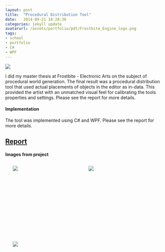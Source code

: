 ```yaml
---
layout: post
title:  "Procedural Distribution Tool"
date:   2014-09-21 18:28:36
categories: jekyll update
avatarurl: /assets/portfolio/pdt/Frostbite_Engine_logo.png
tags:
- school
- portfolio
- C#
- WPF
---
```


<a href="{{ page.url }}">
	<img src="{{ site.baseurl }}/assets/portfolio/pdt/Frostbite_Engine_logo.png" /> 
</a>

I did my master thesis at Frostbite - Electronic Arts on the subject of procedural world generation. The final result was a procedural distribution tool that used actual placements of objects in the editor as in-data. This provided the artist with an unmatched visual feel for calibrating the tools properties and settings. Please see the report for more details. 

#### Implementation ####

The tool was implemented using C# and WPF. Please see the report for more details.

## [Report][ThesisReport] ##

#### Images from project ####

<style>
	ul#menu li {
		float: left;
	    display:inline;
	    margin: 10px 10px 0 0;
	}
	ul#menu {
		margin: 0 0 0 0;
	}
	div.img li {
		height: 230px;
		width: 230px;
		overflow: hidden;
	}

	div.img img {
		max-height: 100%;
		max-width: 100%;
	}
</style>

<div class="img">
	<ul id="menu">
		<li><a href="{{ site.baseurl }}/assets/portfolio/pdt/forest_example.png">
			<img src="{{ site.baseurl }}/assets/portfolio/pdt/forest_example.png"/>
		</a>
		</li>
		  	<li><a href="{{ site.baseurl }}/assets/portfolio/pdt/forest_Result3.png">
			<img src="{{ site.baseurl }}/assets/portfolio/pdt/forest_Result3.png"/>
		</a>
		</li>
		  	<li><a href="{{ site.baseurl }}/assets/portfolio/pdt/GUI_1.png">
			<img src="{{ site.baseurl }}/assets/portfolio/pdt/GUI_1.png"/>
		</a>
		</li>
	</ul>

	<ul id="menu">
		<li><a href="{{ site.baseurl }}/assets/portfolio/pdt/palm_example.png">
			<img src="{{ site.baseurl }}/assets/portfolio/pdt/palm_example.png"/>
		</a>
		</li>
		  	<li><a href="{{ site.baseurl }}/assets/portfolio/pdt/palm_result.png">
			<img src="{{ site.baseurl }}/assets/portfolio/pdt/palm_result.png"/>
		</a>
		</li>
		  	<li><a href="{{ site.baseurl }}/assets/portfolio/pdt/wf2.png">
			<img src="{{ site.baseurl }}/assets/portfolio/pdt/wf2.png"/>
		</a>
		</li>
	</ul> 

	<ul id="menu">
		<li><a href="{{ site.baseurl }}/assets/portfolio/pdt/example.png">
			<img src="{{ site.baseurl }}/assets/portfolio/pdt/example.png"/>
		</a>
		</li>
		  	<li><a href="{{ site.baseurl }}/assets/portfolio/pdt/result.png">
			<img src="{{ site.baseurl }}/assets/portfolio/pdt/result.png"/>
		</a>
		</li>
		  	<li><a href="{{ site.baseurl }}/assets/portfolio/pdt/SA_treestones2.png">
			<img src="{{ site.baseurl }}/assets/portfolio/pdt/SA_treestones2.png"/>
		</a>
		</li>
	</ul> 

	<ul id="menu">
		<li><a href="{{ site.baseurl }}/assets/portfolio/pdt/SquareControl.png">
			<img src="{{ site.baseurl }}/assets/portfolio/pdt/SquareControl.png"/>
		</a>
		</li>
	</ul> 
</div>

[ThesisReport]: /assets/portfolio/pdt/Procedural_Distribution_Tool_Master_Thesis_Anders_Nord_Final_Version_Frostbite.pdf